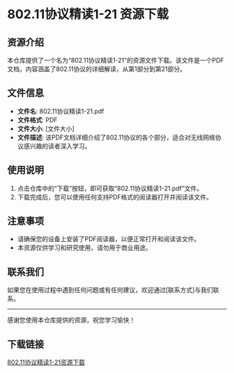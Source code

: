 # 802.11协议精读1-21 资源下载

## 资源介绍

本仓库提供了一个名为“802.11协议精读1-21”的资源文件下载。该文件是一个PDF文档，内容涵盖了802.11协议的详细解读，从第1部分到第21部分。

## 文件信息

- **文件名**: 802.11协议精读1-21.pdf
- **文件格式**: PDF
- **文件大小**: [文件大小]
- **文件描述**: 该PDF文档详细介绍了802.11协议的各个部分，适合对无线网络协议感兴趣的读者深入学习。

## 使用说明

1. 点击仓库中的“下载”按钮，即可获取“802.11协议精读1-21.pdf”文件。
2. 下载完成后，您可以使用任何支持PDF格式的阅读器打开并阅读该文件。

## 注意事项

- 请确保您的设备上安装了PDF阅读器，以便正常打开和阅读该文件。
- 本资源仅供学习和研究使用，请勿用于商业用途。

## 联系我们

如果您在使用过程中遇到任何问题或有任何建议，欢迎通过[联系方式]与我们联系。

---

感谢您使用本仓库提供的资源，祝您学习愉快！

## 下载链接

[802.11协议精读1-21资源下载](https://pan.quark.cn/s/8cb1453fa63c)